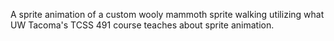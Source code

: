 A sprite animation of a custom wooly mammoth sprite walking utilizing what UW Tacoma's TCSS 491 course teaches about sprite animation.
